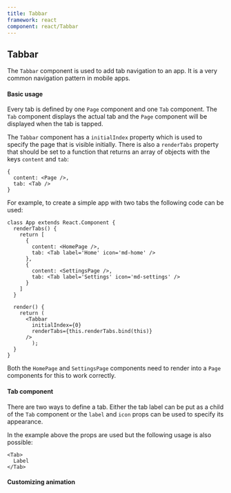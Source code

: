 ```yaml
---
title: Tabbar
framework: react
component: react/Tabbar
---
```


## Tabbar

The `Tabbar` component is used to add tab navigation to an app. It is a very common navigation pattern in mobile apps.

#### Basic usage

Every tab is defined by one `Page` component and one `Tab` component. The `Tab` component displays the actual tab and the `Page` component will be displayed when the tab is tapped.

The `Tabbar` component has a `initialIndex` property which is used to specify the page that is visible initially. There is also a `renderTabs` property that should be set to a function that returns an array of objects with the keys `content` and `tab`:

```
{
  content: <Page />,
  tab: <Tab />
}
```

For example, to create a simple app with two tabs the following code can be used:

```
class App extends React.Component {
  renderTabs() {
    return [
      {
        content: <HomePage />,
        tab: <Tab label='Home' icon='md-home' />
      },
      {
        content: <SettingsPage />,
        tab: <Tab label='Settings' icon='md-settings' />
      }
    ]
  }

  render() {
    return (
      <Tabbar
        initialIndex={0}
        renderTabs={this.renderTabs.bind(this)}
      />
		);
  }
}
```

Both the `HomePage` and `SettingsPage` components need to render into a `Page` components for this to work correctly.

#### Tab component

There are two ways to define a tab. Either the tab label can be put as a child of the `Tab` component or the `label` and `icon` props can be used to specify its appearance.

In the example above the props are used but the following usage is also possible:

```
<Tab>
  Label
</Tab>
```

#### Customizing animation
